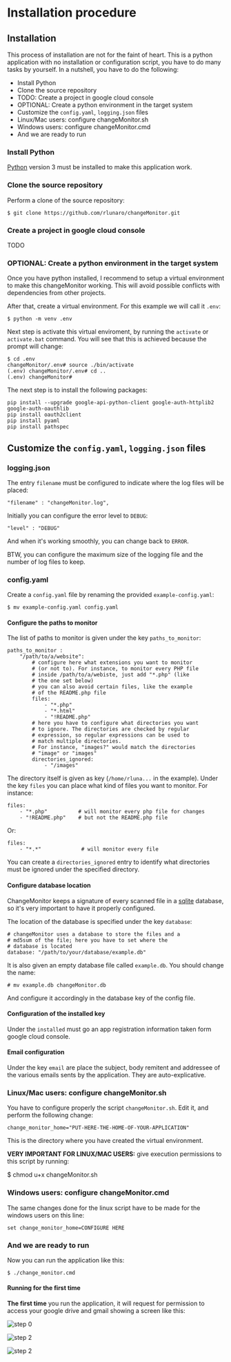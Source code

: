 
# Installation procedure



## Installation

This process of installation are not for the faint of heart. 
This is a python application with no installation or configuration
script, you have to do many tasks by yourself. In a nutshell, 
you have to do the following: 

  * Install Python
  * Clone the source repository
  * TODO: Create a project in google cloud console
  * OPTIONAL: Create a python environment in the target system
  * Customize the ```config.yaml```, ```logging.json``` files
  * Linux/Mac users: configure changeMonitor.sh
  * Windows users: configure changeMonitor.cmd
  * And we are ready to run
  

### Install Python 

[Python](https://www.python.org) version 3 must be installed to 
make this application work. 

### Clone the source repository

Perform a clone of the source repository: 

    $ git clone https://github.com/rlunaro/changeMonitor.git


### Create a project in google cloud console

TODO
    
### OPTIONAL: Create a python environment in the target system

Once you have python installed, I recommend to setup a virtual 
environment to make this changeMonitor working. This will avoid 
possible conflicts with dependencies from other projects. 
    
After that, create a virtual environment. For this example 
we will call it ```.env```: 

    $ python -m venv .env
    
Next step is activate this virtual enviroment, by running the 
```activate``` or ```activate.bat``` command. You will see that 
this is achieved because the prompt will change: 

    $ cd .env
    changeMonitor/.env# source ./bin/activate
    (.env) changeMonitor/.env# cd ..
    (.env) changeMonitor# 

The next step is to install the following packages: 

    pip install --upgrade google-api-python-client google-auth-httplib2 google-auth-oauthlib
    pip install oauth2client
    pip install pyaml
    pip install pathspec


## Customize the ```config.yaml```, ```logging.json``` files

### logging.json

The entry ```filename``` must be configured to indicate where the log files 
will be placed: 

    "filename" : "changeMonitor.log", 

Initially you can configure the error level to ```DEBUG```: 

    "level" : "DEBUG"

And when it's working smoothly, you can change back to ```ERROR```.
  
BTW, you can configure the maximum size of the logging file and the number 
of log files to keep. 

### config.yaml 

Create a ```config.yaml``` file by renaming the provided ```example-config.yaml```:

    $ mv example-config.yaml config.yaml
    
#### Configure the paths to monitor

The list of paths to monitor is given under the key ```paths_to_monitor```: 


    paths_to_monitor : 
        "/path/to/a/website":
            # configure here what extensions you want to monitor
            # (or not to). For instance, to monitor every PHP file
            # inside /path/to/a/webiste, just add "*.php" (like 
            # the one set below)
            # you can also avoid certain files, like the example 
            # of the README.php file
            files:
                - "*.php"
                - "*.html"
                - "!README.php"
            # here you have to configure what directories you want 
            # to ignore. The directories are checked by regular 
            # expression, so regular expressions can be used to 
            # match multiple directories. 
            # For instance, "images?" would match the directories
            # "image" or "images" 
            directories_ignored:
                - "/images"

The directory itself is given as key (```/home/rluna...``` in the example). 
Under the key ```files``` you can place what kind of files you want to 
monitor. For instance: 

    files:
        - "*.php"          # will monitor every php file for changes 
        - "!README.php"    # but not the README.php file 

Or: 

    files:
        - "*.*"             # will monitor every file 
        
You can create a ```directories_ignored``` entry to identify what directories 
must be ignored under the specified directory. 

#### Configure database location 

ChangeMonitor keeps a signature of every scanned file in a [sqlite](https://www.google.com) 
database, so it's very important to have it properly configured. 

The location of the database is specified under the key ```database```: 

    # changeMonitor uses a database to store the files and a 
    # md5sum of the file; here you have to set where the 
    # database is located
    database: "/path/to/your/database/example.db"
    
It is also given an empty database file called ```example.db```. You should change 
the name: 

    # mv example.db changeMonitor.db 
    
And configure it accordingly in the database key of the config file. 


#### Configuration of the installed key

Under the ```installed``` must go an app registration information taken form 
google cloud console. 


#### Email configuration

Under the key ```email``` are place the subject, body remitent and addressee
of the various emails sents by the application. They are auto-explicative.


### Linux/Mac users: configure changeMonitor.sh

You have to configure properly the script ```changeMonitor.sh```. Edit it, and
perform the following change: 

    change_monitor_home="PUT-HERE-THE-HOME-OF-YOUR-APPLICATION"

This is the directory where you have created the virtual environment. 

**VERY IMPORTANT FOR LINUX/MAC USERS:** give execution permissions 
to this script by running: 

   $ chmod u+x changeMonitor.sh

### Windows users: configure changeMonitor.cmd

The same changes done for the linux script have to be made for the windows users
on this line: 

    set change_monitor_home=CONFIGURE HERE 
    
### And we are ready to run

Now you can run the application like this: 

    $ ./change_monitor.cmd

#### Running for the first time

**The first time** you run the application, it will request for permission 
to access your google drive and gmail showing a screen like this: 

![step 0](img/oauth_0.png)

![step 2](img/oauth_1.png)

![step 2](img/oauth_2.png)




	
